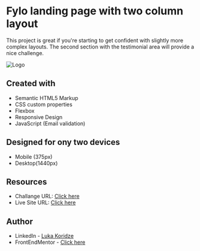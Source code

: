 # Fylo landing page with two column layout

This project is great if you're starting to get confident with slightly more complex layouts. The second section with the testimonial area will provide a nice challenge.

![Logo](https://res.cloudinary.com/dz209s6jk/image/upload/f_auto,q_auto,w_700/Challenges/alno0v75fow4xueknwtu.jpg)


## Created with
- Semantic HTML5 Markup
- CSS custom properties
- Flexbox
- Responsive Design
- JavaScript (Email validation)

## Designed for ony two devices 
- Mobile (375px)
- Desktop(1440px)

## Resources

- Challange URL: [Click here](https://www.frontendmentor.io/challenges/fylo-landing-page-with-two-column-layout-5ca5ef041e82137ec91a50f5)
- Live Site URL: [Click here](#)
## Author

- LinkedIn - [Luka Koridze](https://www.linkedin.com/in/luka-koridze-4397571a4/)
- FrontEndMentor - [Click here](https://www.frontendmentor.io/profile/lukenso)


